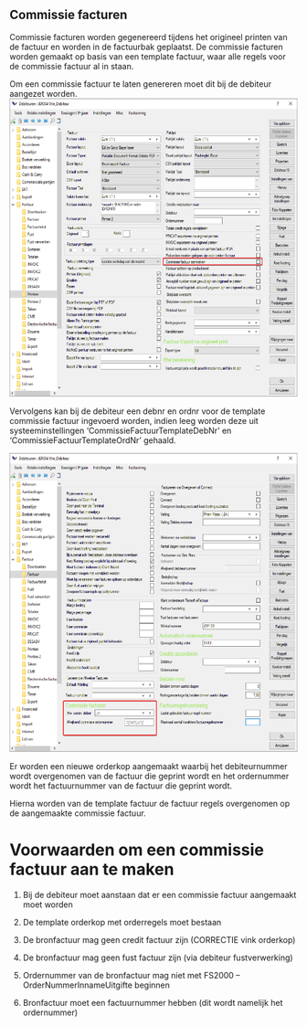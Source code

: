 ## **Commissie facturen**

Commissie facturen worden gegenereerd tijdens het origineel printen van
de factuur en worden in de factuurbak geplaatst. De commissie facturen
worden gemaakt op basis van een template factuur, waar alle regels voor
de commissie factuur al in staan.

Om een commissie factuur te laten genereren moet dit bij de debiteur
aangezet worden.  
<img src=".Commissie facturen.docx\media\image1.png" style="width:6.26806in;height:5.44236in" />

Vervolgens kan bij de debiteur een debnr en ordnr voor de template
commissie factuur ingevoerd worden, indien leeg worden deze uit
systeeminstellingen ‘CommissieFactuurTemplateDebNr’ en
‘CommissieFactuurTemplateOrdNr’ gehaald.

<img src=".Commissie facturen.docx\media\image2.png" style="width:6.26806in;height:5.44236in" />

Er worden een nieuwe orderkop aangemaakt waarbij het debiteurnummer
wordt overgenomen van de factuur die geprint wordt en het ordernummer
wordt het factuurnummer van de factuur die geprint wordt.

Hierna worden van de template factuur de factuur regels overgenomen op
de aangemaakte commissie factuur.

# Voorwaarden om een commissie factuur aan te maken

1.  Bij de debiteur moet aanstaan dat er een commissie factuur
    aangemaakt moet worden

2.  De template orderkop met orderregels moet bestaan

3.  De bronfactuur mag geen credit factuur zijn (CORRECTIE vink
    orderkop)

4.  De bronfactuur mag geen fust factuur zijn (via debiteur
    fustverwerking)

5.  Ordernummer van de bronfactuur mag niet met FS2000 –
    OrderNummerInnameUitgifte beginnen

6.  Bronfactuur moet een factuurnummer hebben (dit wordt namelijk het
    ordernummer)
